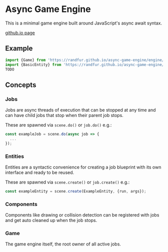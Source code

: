 # Async Game Engine

This is a minimal game engine built around JavaScript's async await syntax.  

[github.io page](https://randfur.github.io/async-game-engine/)

## Example

```js
import {Game} from 'https://randfur.github.io/async-game-engine/engine/game.js';
import {BasicEntity} from 'https://randfur.github.io/async-game-engine/presets/basic-entity.js';
TODO
```

## Concepts

### Jobs
Jobs are async threads of execution that can be stopped at any time and can have child jobs that stop when their parent job stops.

These are spawned via `scene.do()` or `job.do()` e.g.:
```js
const exampleJob = scene.do(async job => {
  ...
});
```

### Entities
Entities are a syntactic convenience for creating a job blueprint with its own interface and ready to be reused.

These are spawned via `scene.create()` or `job.create()` e.g.:
```js
const exampleEntity = scene.create(ExampleEntity, {run, args});
```

### Components
Components like drawing or collision detection can be registered with jobs and get auto cleaned up when the job stops.

### Game
The game engine itself, the root owner of all active jobs.
